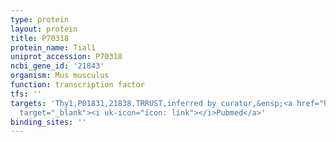 ```yaml
---
type: protein
layout: protein
title: P70318
protein_name: Tial1
uniprot_accession: P70318
ncbi_gene_id: '21843'
organism: Mus musculus
function: transcription factor
tfs: ''
targets: 'Thy1,P01831,21838,TRRUST,inferred by curator,&ensp;<a href="https://www.ncbi.nlm.nih.gov/pubmed/?term=20412850%5Buid%5D"
  target="_blank"><i uk-icon="icon: link"></i>Pubmed</a>'
binding_sites: ''
---
```

